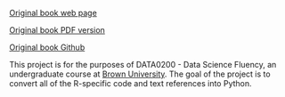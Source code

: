 [Original book web page](https://rafalab.github.io/dsbook/)

[Original book PDF version](https://leanpub.com/datasciencebook)

[Original book Github](https://github.com/rafalab/dsbook)


This project is for the purposes of DATA0200 - Data Science Fluency, an undergraduate course at [Brown University](https://www.brown.edu). The goal of the project is to convert all of the R-specific code and text references into Python.
